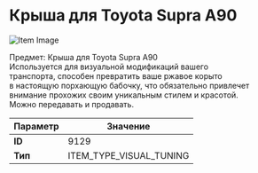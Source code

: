 # Крыша для Toyota Supra A90

![Item Image](../img/9129.webp?raw=true)

Предмет: Крыша для Toyota Supra A90<br>Используется для визуальной модификаций вашего<br>транспорта, способен превратить ваше ржавое корыто<br>в настоящую порхающую бабочку, что обязательно привлечет<br>внимание прохожих своим уникальным стилем и красотой.<br>Можно передавать и продавать.


| Параметр | Значение |
|----------|----------|
| **ID** | 9129 |
| **Тип** | ITEM_TYPE_VISUAL_TUNING |

